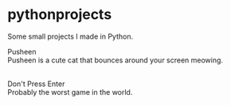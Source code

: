# pythonprojects
Some small projects I made in Python.

Pusheen<br/>
Pusheen is a cute cat that bounces around your screen meowing.<br/><br/>

Don't Press Enter<br/>
Probably the worst game in the world. <br/>

